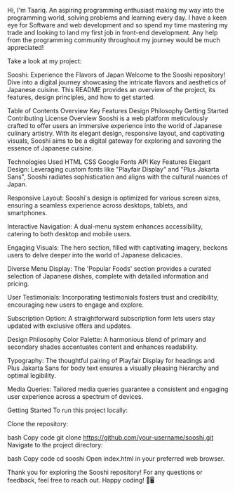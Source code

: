 Hi, I'm Taariq. An aspiring programming enthusiast making my way into the programming world, solving problems and learning every day. I have a keen eye for Software and web development and so spend my time mastering my trade and looking to land my first job in front-end development. Any help from the programming community throughout my journey would be much appreciated!

Take a look at my project:

Sooshi: Experience the Flavors of Japan
Welcome to the Sooshi repository! Dive into a digital journey showcasing the intricate flavors and aesthetics of Japanese cuisine. This README provides an overview of the project, its features, design principles, and how to get started.

Table of Contents
Overview
Key Features
Design Philosophy
Getting Started
Contributing
License
Overview
Sooshi is a web platform meticulously crafted to offer users an immersive experience into the world of Japanese culinary artistry. With its elegant design, responsive layout, and captivating visuals, Sooshi aims to be a digital gateway for exploring and savoring the essence of Japanese cuisine.

Technologies Used
HTML
CSS
Google Fonts API
Key Features
Elegant Design: Leveraging custom fonts like "Playfair Display" and "Plus Jakarta Sans", Sooshi radiates sophistication and aligns with the cultural nuances of Japan.

Responsive Layout: Sooshi's design is optimized for various screen sizes, ensuring a seamless experience across desktops, tablets, and smartphones.

Interactive Navigation: A dual-menu system enhances accessibility, catering to both desktop and mobile users.

Engaging Visuals: The hero section, filled with captivating imagery, beckons users to delve deeper into the world of Japanese delicacies.

Diverse Menu Display: The 'Popular Foods' section provides a curated selection of Japanese dishes, complete with detailed information and pricing.

User Testimonials: Incorporating testimonials fosters trust and credibility, encouraging new users to engage and explore.

Subscription Option: A straightforward subscription form lets users stay updated with exclusive offers and updates.

Design Philosophy
Color Palette: A harmonious blend of primary and secondary shades accentuates content and enhances readability.

Typography: The thoughtful pairing of Playfair Display for headings and Plus Jakarta Sans for body text ensures a visually pleasing hierarchy and optimal legibility.

Media Queries: Tailored media queries guarantee a consistent and engaging user experience across a spectrum of devices.

Getting Started
To run this project locally:

Clone the repository:

bash
Copy code
git clone https://github.com/your-username/sooshi.git
Navigate to the project directory:

bash
Copy code
cd sooshi
Open index.html in your preferred web browser.

Thank you for exploring the Sooshi repository! For any questions or feedback, feel free to reach out. Happy coding! 🍣🖥️
